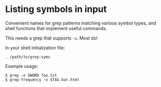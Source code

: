 # Listing symbols in input

Convenient names for grep patterns matching various symbol types, and shell functions that implement useful commands.

This needs a grep that supports `-o`. Most do!

In your shell initialization file:

```
. /path/to/grep-syms
```

Example usage:

```
$ grep -o $WORD foo.txt
$ grep-frequency -o $TAG bar.html
```
